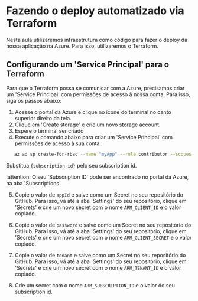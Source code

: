# Fazendo o deploy automatizado via Terraform

Nesta aula utilizaremos infraestrutura como código para fazer o deploy da nossa aplicação na Azure. Para isso, utilizaremos o Terraform.

## Configurando um 'Service Principal' para o Terraform

Para que o Terraform possa se comunicar com a Azure, precisamos criar um 'Service Principal' com permissões de acesso à nossa conta. Para isso, siga os passos abaixo:

1. Acesse o portal da Azure e clique no ícone do terminal no canto superior direito da tela.
2. Clique em 'Create storage' e crie um novo storage account.
3. Espere o terminal ser criado
4. Execute o comando abaixo para criar um 'Service Principal' com permissões de acesso à sua conta:

```bash
   az ad sp create-for-rbac --name "myApp" --role contributor --scopes /subscriptions/{subscription-id}
```
Substitua `{subscription-id}` pelo seu subscription id.

:attention: O seu 'Subscription ID' pode ser encontrado no portal da Azure, na aba 'Subscriptions'.

<!-- 5. Copie o resultado e salve como um Secret no seu repositório do GitHub. Para isso, vá até a aba 'Settings' do seu repositório, clique em 'Secrets' e crie um novo secret com o nome `AZURE_CREDENTIALS` e o valor copiado. -->

5. Copie o valor de `appId` e salve como um Secret no seu repositório do GitHub. Para isso, vá até a aba 'Settings' do seu repositório, clique em 'Secrets' e crie um novo secret com o nome `ARM_CLIENT_ID` e o valor copiado.

6. Copie o valor de `password` e salve como um Secret no seu repositório do GitHub. Para isso, vá até a aba 'Settings' do seu repositório, clique em 'Secrets' e crie um novo secret com o nome `ARM_CLIENT_SECRET` e o valor copiado.

7. Copie o valor de `tenant` e salve como um Secret no seu repositório do GitHub. Para isso, vá até a aba 'Settings' do seu repositório, clique em 'Secrets' e crie um novo secret com o nome `ARM_TENANT_ID` e o valor copiado.

8. Crie um secret com o nome `ARM_SUBSCRIPTION_ID` e o valor do seu subscription id.